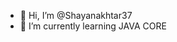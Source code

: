 - 👋 Hi, I’m @Shayanakhtar37
- 🌱 I’m currently learning JAVA CORE

<!---
Akhtarshaan/Akhtarshaan is a ✨ special ✨ repository because its `README.md` (this file) appears on your GitHub profile.
You can click the Preview link to take a look at your changes.
--->
